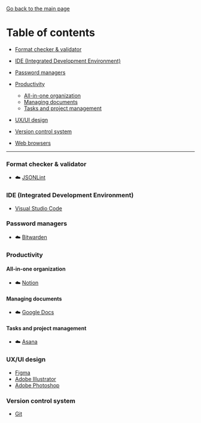 [Go back to the main page](../README.md)

# Table of contents
 
- [Format checker & validator](#format-checker--validator)

- [IDE (Integrated Development Environment)](#ide-integrated-development-environment)

- [Password managers](#password-managers)

- [Productivity](#productivity)
    - [All-in-one organization](#all-in-one-organization)
    - [Managing documents](#managing-documents)
    - [Tasks and project management](#tasks-and-project-management)

- [UX/UI design](#uxui-design)
- [Version control system](#version-control-system)
- [Web browsers](#web-browsers)

---

### Format checker & validator

- :cloud: [JSONLint](https://jsonlint.com)

### IDE (Integrated Development Environment)

- [Visual Studio Code](https://code.visualstudio.com/docs)

### Password managers

- :cloud: [Bitwarden](https://bitwarden.com/help/)

### Productivity

#### All-in-one organization

- :cloud: [Notion](https://www.notion.so/help/guides/category/documentation)

#### Managing documents

- :cloud: [Google Docs](https://www.google.com/docs/about)

#### Tasks and project management

- :cloud: [Asana](https://developers.asana.com/docs)

### UX/UI design

- [Figma](https://help.figma.com/hc/en-us)
- [Adobe Illustrator](https://helpx.adobe.com/illustrator/user-guide.html)
- [Adobe Photoshop](https://helpx.adobe.com/photoshop/user-guide.html)

### Version control system

- [Git](https://git-scm.com)
